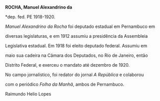 **ROCHA, Manuel Alexandrino da**



\*dep. fed. PE 1918-1920.



*Manuel Alexandrino da Rocha* foi deputado estadual em Pernambuco em

diversas legislaturas, e em 1912 assumiu a presidência da Assembleia

Legislativa estadual. Em 1918 foi eleito deputado federal. Assumiu em

maio sua cadeira na Câmara dos Deputados, no Rio de Janeiro, então

Distrito Federal, e exerceu o mandato até dezembro de 1920.



No campo jornalístico, foi redator do jornal *A República* e colaborou

com o periódico *Folha da Manhã*, ambos de Pernambuco.



Raimundo Helio Lopes



